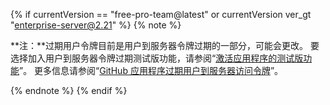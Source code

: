 {% if currentVersion == "free-pro-team@latest" or currentVersion ver_gt "enterprise-server@2.21" %}
{% note %}

**注：**过期用户令牌目前是用户到服务器令牌过期的一部分，可能会更改。 要选择加入用户到服务器令牌过期测试版功能，请参阅“[激活应用程序的测试版功能](/developers/apps/activating-beta-features-for-apps)”。 更多信息请参阅“[GitHub 应用程序过期用户到服务器访问令牌](https://developer.github.com/changes/2020-04-30-expiring-user-to-server-access-tokens-for-github-apps)”。

{% endnote %}
{% endif %}
